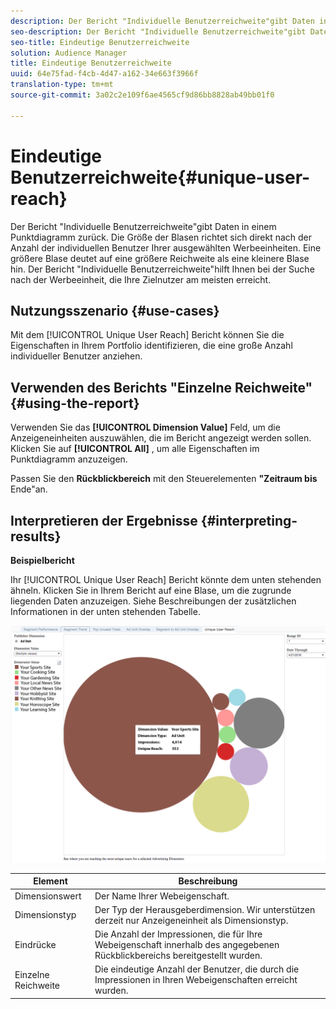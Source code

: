 ```yaml
---
description: Der Bericht "Individuelle Benutzerreichweite"gibt Daten in einem Punktdiagramm zurück. Die Größe der Blasen richtet sich direkt nach der Anzahl der individuellen Benutzer Ihrer ausgewählten Werbeeinheiten. Eine größere Blase deutet auf eine größere Reichweite als eine kleinere Blase hin. Der Bericht "Individuelle Benutzerreichweite"hilft Ihnen bei der Suche nach der Werbeeinheit, die Ihre Zielnutzer am meisten erreicht.
seo-description: Der Bericht "Individuelle Benutzerreichweite"gibt Daten in einem Punktdiagramm zurück. Die Größe der Blasen richtet sich direkt nach der Anzahl der individuellen Benutzer Ihrer ausgewählten Werbeeinheiten. Eine größere Blase deutet auf eine größere Reichweite als eine kleinere Blase hin. Der Bericht "Individuelle Benutzerreichweite"hilft Ihnen bei der Suche nach der Werbeeinheit, die Ihre Zielnutzer am meisten erreicht.
seo-title: Eindeutige Benutzerreichweite
solution: Audience Manager
title: Eindeutige Benutzerreichweite
uuid: 64e75fad-f4cb-4d47-a162-34e663f3966f
translation-type: tm+mt
source-git-commit: 3a02c2e109f6ae4565cf9d86bb8828ab49bb01f0

---
```



# Eindeutige Benutzerreichweite{#unique-user-reach}

Der Bericht "Individuelle Benutzerreichweite"gibt Daten in einem Punktdiagramm zurück. Die Größe der Blasen richtet sich direkt nach der Anzahl der individuellen Benutzer Ihrer ausgewählten Werbeeinheiten. Eine größere Blase deutet auf eine größere Reichweite als eine kleinere Blase hin. Der Bericht "Individuelle Benutzerreichweite"hilft Ihnen bei der Suche nach der Werbeeinheit, die Ihre Zielnutzer am meisten erreicht.

## Nutzungsszenario {#use-cases}

Mit dem [!UICONTROL Unique User Reach] Bericht können Sie die Eigenschaften in Ihrem Portfolio identifizieren, die eine große Anzahl individueller Benutzer anziehen.

## Verwenden des Berichts "Einzelne Reichweite" {#using-the-report}

Verwenden Sie das **[!UICONTROL Dimension Value]** Feld, um die Anzeigeneinheiten auszuwählen, die im Bericht angezeigt werden sollen. Klicken Sie auf **[!UICONTROL All]** , um alle Eigenschaften im Punktdiagramm anzuzeigen.

Passen Sie den **Rückblickbereich** mit den Steuerelementen **"Zeitraum bis** Ende"an.

## Interpretieren der Ergebnisse {#interpreting-results}

**Beispielbericht**

Ihr [!UICONTROL Unique User Reach] Bericht könnte dem unten stehenden ähneln. Klicken Sie in Ihrem Bericht auf eine Blase, um die zugrunde liegenden Daten anzuzeigen. Siehe Beschreibungen der zusätzlichen Informationen in der unten stehenden Tabelle.

![](assets/publisher_unique_user_reach.png)

| Element | Beschreibung |
|--- |--- |
| Dimensionswert | Der Name Ihrer Webeigenschaft. |
| Dimensionstyp | Der Typ der Herausgeberdimension. Wir unterstützen derzeit nur Anzeigeneinheit als Dimensionstyp. |
| Eindrücke | Die Anzahl der Impressionen, die für Ihre Webeigenschaft innerhalb des angegebenen Rückblickbereichs bereitgestellt wurden. |
| Einzelne Reichweite | Die eindeutige Anzahl der Benutzer, die durch die Impressionen in Ihren Webeigenschaften erreicht wurden. |